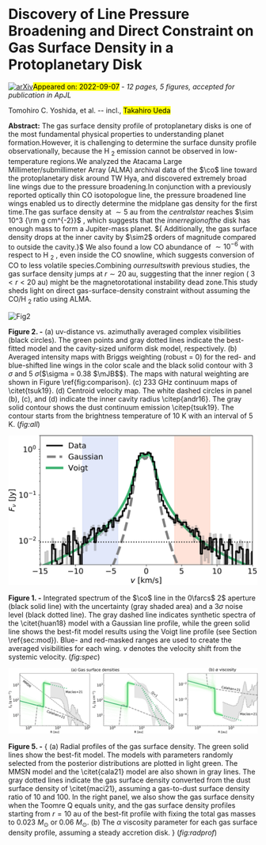 <div class="macros" style="visibility:hidden;">
$\newcommand{\ensuremath}{}$
$\newcommand{\xspace}{}$
$\newcommand{\object}[1]{\texttt{#1}}$
$\newcommand{\farcs}{{.}''}$
$\newcommand{\farcm}{{.}'}$
$\newcommand{\arcsec}{''}$
$\newcommand{\arcmin}{'}$
$\newcommand{\ion}[2]{#1#2}$
$\newcommand{\textsc}[1]{\textrm{#1}}$
$\newcommand{\hl}[1]{\textrm{#1}}$
$\newcommand{\footnote}[1]{}$
$\newcommand{\vdag}{(v)^\dagger}$
$\newcommand$
$\newcommand$
$\newcommand{\co}{{\rm ^{12}CO} J=3-2 }$
$\newcommand{\kms}{{\rm km s^{-1}}}$
$\newcommand{\mJB}{{\rm mJy {beam}^{-1}}}$
$\newcommand{\gcmt}{{\rm g {cm}^{-2}}}$</div>

<div class="macros" style="visibility:hidden;">
$\newcommand{\ensuremath}{}$
$\newcommand{\xspace}{}$
$\newcommand{\object}[1]{\texttt{#1}}$
$\newcommand{\farcs}{{.}''}$
$\newcommand{\farcm}{{.}'}$
$\newcommand{\arcsec}{''}$
$\newcommand{\arcmin}{'}$
$\newcommand{\ion}[2]{#1#2}$
$\newcommand{\textsc}[1]{\textrm{#1}}$
$\newcommand{\hl}[1]{\textrm{#1}}$
$\newcommand{\footnote}[1]{}$
$\newcommand{\vdag}{(v)^\dagger}$
$\newcommand$
$\newcommand$
$\newcommand{\co}{{\rm ^{12}CO} J=3-2 }$
$\newcommand{\kms}{{\rm km s^{-1}}}$
$\newcommand{\mJB}{{\rm mJy {beam}^{-1}}}$
$\newcommand{\gcmt}{{\rm g {cm}^{-2}}}$</div>



<div id="title">

# Discovery of Line Pressure Broadening and Direct Constraint on Gas Surface Density in a Protoplanetary Disk

</div>
<div id="comments">

[![arXiv](https://img.shields.io/badge/arXiv-2209.03367-b31b1b.svg)](https://arxiv.org/abs/2209.03367)<mark>Appeared on: 2022-09-07</mark> - _12 pages, 5 figures, accepted for publication in ApJL_

</div>
<div id="authors">

Tomohiro C. Yoshida, et al. -- incl., <mark>Takahiro Ueda</mark>

</div>
<div id="abstract">

**Abstract:** The gas surface density profile of protoplanetary disks is one of the most fundamental physical properties to understanding planet formation.However, it is challenging to determine the surface dunsity profile observationally, because the H $_2$ emission cannot be observed in low-temperature regions.We analyzed the Atacama Large Millimeter/submillimeter Array (ALMA) archival data of the $\co$ line toward the protoplanetary disk around TW Hya, and discovered extremely broad line wings due to the pressure broadening.In conjunction with a previously reported optically thin CO isotopologue line, the pressure broadened line wings enabled us to directly determine the midplane gas density for the first time.The gas surface density at $\sim5$ au from the ${ central star}$ reaches $\sim 10^3 {\rm g cm^{-2}}$ , which suggests that the ${ inner region of the}$ disk has enough mass to form a Jupiter-mass planet. ${ Additionally, the gas surface density drops at the inner cavity by $\sim2$ orders of magnitude compared to outside the cavity.}$ We also found a low CO abundance of $\sim 10^{-6}$ with respect to H $_2$ , even inside the CO snowline, which suggests conversion of CO to less volatile species.Combining ${ our results with}$ previous studies, the gas surface density jumps at $r\sim 20$ au, suggesting that the inner region ( $3<r<20$ au) might be the magnetorotational instability dead zone.This study sheds light on direct gas-surface-density constraint without assuming the CO/H $_2$ ratio using ALMA.

</div>

<div id="div_fig1">

<img src="tmp_2209.03367/./vis_mom_vc.png" alt="Fig2" width="100%"/>

**Figure 2. -** (a) uv-distance vs. azimuthally averaged complex visibilities (black circles). The green points and gray dotted lines indicate the best-fitted model and the cavity-sized uniform disk model, respectively.
    (b) Averaged intensity maps with Briggs weighting (robust = 0) for the red- and blue-shifted line wings in the color scale and the black solid contour with 3 $\sigma$ and 5 $\sigma$($\sigma = 0.38 $\mJB$$). The maps with natural weighting are shown in Figure \ref{fig:comparison}.
    (c) 233 GHz continuum maps of \citet{tsuk19}.
    (d) Centroid velocity map.
    The white dashed circles in panel (b), (c), and (d) indicate the inner cavity radius \citep{andr16}. The gray solid contour shows the dust continuum emission \citep{tsuk19}. The contour starts from the brightness temperature of 10 K with an interval of 5 K.
     (*fig:all*)

</div>
<div id="div_fig2">

<img src="tmp_2209.03367/./spectra.png" alt="Fig1" width="100%"/>

**Figure 1. -**  Integrated spectrum of the $\co$ line in the $0$\farcs$ 2$ aperture (black solid line) with the uncertainty (gray shaded area) and a $3\sigma$ noise level (black dotted line).
    The gray dashed line indicates synthetic spectra of the \citet{huan18} model with a Gaussian line profile, while the green solid line shows the best-fit model results using the Voigt line profile (see Section \ref{sec:mod}).
    Blue- and red-masked ranges are used to create the averaged visibilities for each wing.
    $v$ denotes the velocity shift from the systemic velocity.
     (*fig:spec*)

</div>
<div id="div_fig3">

<img src="tmp_2209.03367/./radprof.png" alt="Fig5" width="100%"/>

**Figure 5. -** { (a) Radial profiles of the gas surface density. The green solid lines show the best-fit model. The models with parameters randomly selected from the posterior distributions are plotted in light green. The MMSN model and the \citet{cala21} model are also shown in gray lines.
    The gray dotted lines indicate the gas surface density converted from the dust surface density of \citet{maci21}, assuming a gas-to-dust surface density ratio of 10 and 100. In the right panel, we also show the gas surface density when the Toomre Q equals unity, and the gas surface density profiles starting from $r=10$ au of the best-fit profile with fixing the total gas masses to 0.023 $M_\odot$ or 0.06 $M_\odot$.
    (b) The $\alpha$ viscosity parameter for each gas surface density profile, assuming a steady accretion disk. } (*fig:radprof*)

</div>